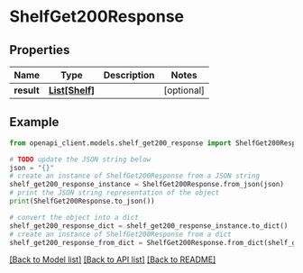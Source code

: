 # ShelfGet200Response


## Properties

Name | Type | Description | Notes
------------ | ------------- | ------------- | -------------
**result** | [**List[Shelf]**](Shelf.md) |  | [optional] 

## Example

```python
from openapi_client.models.shelf_get200_response import ShelfGet200Response

# TODO update the JSON string below
json = "{}"
# create an instance of ShelfGet200Response from a JSON string
shelf_get200_response_instance = ShelfGet200Response.from_json(json)
# print the JSON string representation of the object
print(ShelfGet200Response.to_json())

# convert the object into a dict
shelf_get200_response_dict = shelf_get200_response_instance.to_dict()
# create an instance of ShelfGet200Response from a dict
shelf_get200_response_from_dict = ShelfGet200Response.from_dict(shelf_get200_response_dict)
```
[[Back to Model list]](../README.md#documentation-for-models) [[Back to API list]](../README.md#documentation-for-api-endpoints) [[Back to README]](../README.md)


